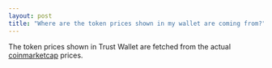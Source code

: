 ```yaml
---
layout: post
title: "Where are the token prices shown in my wallet are coming from?"
---
```


The token prices shown in Trust Wallet are fetched from the actual [coinmarketcap](https://coinmarketcap.com/) prices.